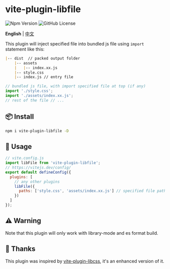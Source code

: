 # vite-plugin-libfile

![Npm Version](https://img.shields.io/npm/v/vite-plugin-libfile)
![GitHub License](https://img.shields.io/github/license/Ten-K/vite-plugin-libfile)

**English** | [中文](./README.md)

This plugin will inject specified file into bundled js file using `import` statement like this:

```md
|-- dist  // packed output folder
    |-- assets
    |   |-- index.xx.js
    |-- style.css
    |-- index.js // entry file
```

```js
// bundled js file, with import specified file at top (if any) 
import './style.css'; 
import './assets/index.xx.js'; 
// rest of the file // ...
```

## 📦 Install

```bash
npm i vite-plugin-libfile -D
```

## 🚗 Usage

```js
// vite.config.js 
import libFile from 'vite-plugin-libfile'; 
// https://vitejs.dev/config/ 
export default defineConfig({ 
  plugins: [ 
    // any other plugins 
    libFile({
      paths: ['style.css', 'assets/index.xx.js'] // specified file path
    }) 
  ]
});
```

## ⚠️ Warning

Note that this plugin will only work with library-mode and es format build.

## 💫 Thanks

This plugin was inspired by [vite-plugin-libcss](https://github.com/wxsms/vite-plugin-libcss), it's an enhanced version of it.
